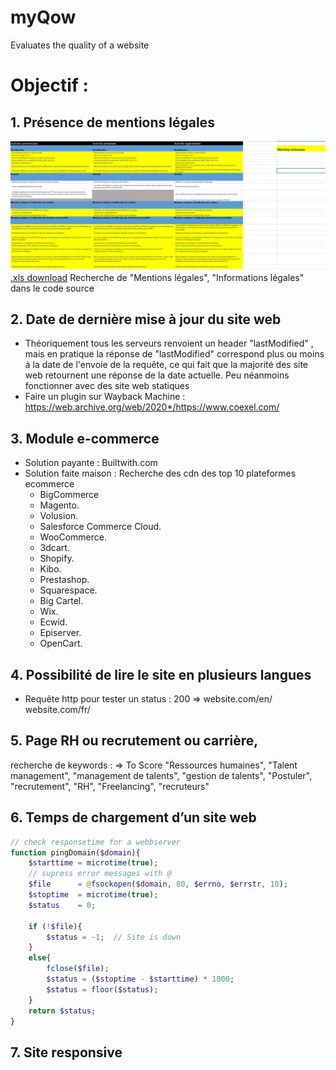 # myQow
Evaluates the quality of a website



# Objectif :
## 1. Présence de mentions légales

![](/assets/Capture.PNG)
[.xls download](https://github.com/DavidMolinari/myQow/raw/main/assets/mentions_legales_website.xlsx)
Recherche de "Mentions légales", "Informations légales" dans le code source

## 2.	Date de dernière mise à jour du site web
- Théoriquement tous les serveurs renvoient un header "lastModified" , mais en pratique la réponse de "lastModified" correspond plus ou moins à la date de l'envoie de la requête, ce qui fait que la majorité des site web retournent une réponse de la date actuelle. Peu néanmoins fonctionner avec des site web statiques
- Faire un plugin sur Wayback Machine : https://web.archive.org/web/2020*/https://www.coexel.com/ 

## 3.	Module e-commerce

- Solution payante : Builtwith.com
- Solution faite maison : Recherche des cdn des top 10 plateformes ecommerce
  - BigCommerce
  - Magento.
  - Volusion.
  - Salesforce Commerce Cloud.
  - WooCommerce.
  - 3dcart.
  - Shopify.
  - Kibo.
  - Prestashop.
  - Squarespace.
  - Big Cartel.
  - Wix.
  - Ecwid.
  - Episerver.
  - OpenCart.

## 4.	Possibilité de lire le site en plusieurs langues
- Requête http pour tester un status : 200 => website.com/en/ website.com/fr/

## 5.	Page RH ou recrutement ou carrière,
recherche de keywords : => To Score
"Ressources humaines", "Talent management", "management de talents", "gestion de talents", "Postuler", "recrutement", "RH", "Freelancing", "recruteurs"

## 6.	Temps de chargement d’un site web

```php
// check responsetime for a webbserver
function pingDomain($domain){
    $starttime = microtime(true);
    // supress error messages with @
    $file      = @fsockopen($domain, 80, $errno, $errstr, 10);
    $stoptime  = microtime(true);
    $status    = 0;

    if (!$file){
        $status = -1;  // Site is down
    }
    else{
        fclose($file);
        $status = ($stoptime - $starttime) * 1000;
        $status = floor($status);
    }
    return $status;
}
```
## 7.	Site responsive 





